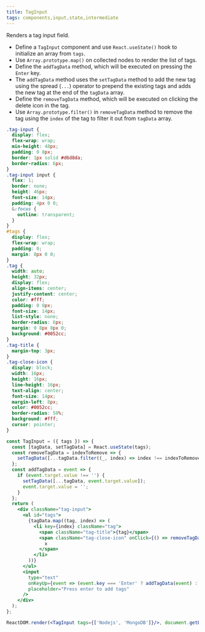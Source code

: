 ```yaml
---
title: TagInput
tags: components,input,state,intermediate
---
```


Renders a tag input field.

- Define a `TagInput` component and use `React.useState()` hook to initialize an array from `tags`.
- Use `Array.prototype.map()` on collected nodes to render the list of tags.
- Define the `addTagData` method, which will be executed on pressing the `Enter` key.
- The `addTagData` method uses the `setTagData` method to add the new tag using the spread (`...`) operator to prepend the existing tags and adds the new tag at the end of the `tagData` array.
- Define the `removeTagData` method, which will be executed on clicking the delete icon in the tag.
- Use `Array.prototype.filter()` in `removeTagData` method to remove the tag using the `index` of the tag to filter it out from `tagData` array.

```css
.tag-input {
  display: flex;
  flex-wrap: wrap;
  min-height: 48px;
  padding: 0 8px;
  border: 1px solid #d6d8da;
  border-radius: 6px;
}
.tag-input input {
  flex: 1;
  border: none;
  height: 46px;
  font-size: 14px;
  padding: 4px 0 0;
  &:focus {
    outline: transparent;
  }
}
#tags {
  display: flex;
  flex-wrap: wrap;
  padding: 0;
  margin: 8px 0 0;
}
.tag {
  width: auto;
  height: 32px;
  display: flex;
  align-items: center;
  justify-content: center;
  color: #fff;
  padding: 0 8px;
  font-size: 14px;
  list-style: none;
  border-radius: 6px;
  margin: 0 8px 8px 0;
  background: #0052cc;
}
.tag-title {
  margin-top: 3px;
}
.tag-close-icon {
  display: block;
  width: 16px;
  height: 16px;
  line-height: 16px;
  text-align: center;
  font-size: 14px;
  margin-left: 8px;
  color: #0052cc;
  border-radius: 50%;
  background: #fff;
  cursor: pointer;
}
```

```jsx
const TagInput = ({ tags }) => {
  const [tagData, setTagData] = React.useState(tags);
  const removeTagData = indexToRemove => {
    setTagData([...tagData.filter((_, index) => index !== indexToRemove)]);
  };
  const addTagData = event => {
    if (event.target.value !== '') {
      setTagData([...tagData, event.target.value]);
      event.target.value = '';
    }
  };
  return (
    <div className="tag-input">
      <ul id="tags">
        {tagData.map((tag, index) => (
          <li key={index} className="tag">
            <span className="tag-title">{tag}</span>
            <span className="tag-close-icon" onClick={() => removeTagData(index)}>
              x
            </span>
          </li>
        ))}
      </ul>
      <input
        type="text"
        onKeyUp={event => (event.key === 'Enter' ? addTagData(event) : null)}
        placeholder="Press enter to add tags"
      />
    </div>
  );
};
```

```jsx
ReactDOM.render(<TagInput tags={['Nodejs', 'MongoDB']}/>, document.getElementById('root'));
```
